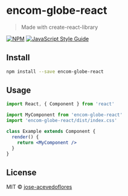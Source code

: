 # encom-globe-react

> Made with create-react-library

[![NPM](https://img.shields.io/npm/v/encom-globe-react.svg)](https://www.npmjs.com/package/encom-globe-react) [![JavaScript Style Guide](https://img.shields.io/badge/code_style-standard-brightgreen.svg)](https://standardjs.com)

## Install

```bash
npm install --save encom-globe-react
```

## Usage

```jsx
import React, { Component } from 'react'

import MyComponent from 'encom-globe-react'
import 'encom-globe-react/dist/index.css'

class Example extends Component {
  render() {
    return <MyComponent />
  }
}
```

## License

MIT © [jose-acevedoflores](https://github.com/jose-acevedoflores)
